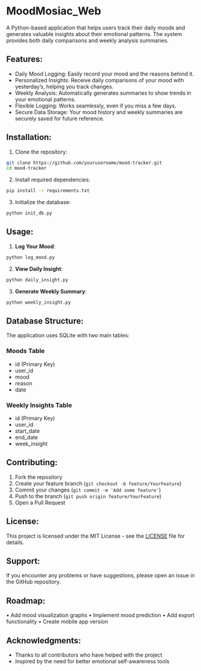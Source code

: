 # MoodMosiac_Web
A Python-based application that helps users track their daily moods and generates valuable insights about their emotional patterns. The system provides both daily comparisons and weekly analysis summaries.

## Features:
  - Daily Mood Logging: Easily record your mood and the reasons behind it.
  - Personalized Insights: Receive daily comparisons of your mood with yesterday’s, helping you track changes.
  - Weekly Analysis: Automatically generates summaries to show trends in your emotional patterns.
  - Flexible Logging: Works seamlessly, even if you miss a few days.
  - Secure Data Storage: Your mood history and weekly summaries are securely saved for future reference.
 
## Installation:
1. Clone the repository:
```bash
git clone https://github.com/yourusername/mood-tracker.git
cd mood-tracker
```
2. Install required dependencies:
```bash
pip install -r requirements.txt
```
3. Initialize the database:
```bash
python init_db.py
```
## Usage:
1. **Log Your Mood**:
```python
python log_mood.py
```
2. **View Daily Insight**:
```python
python daily_insight.py
```
3. **Generate Weekly Summary**:
```python
python weekly_insight.py
```
## Database Structure:
The application uses SQLite with two main tables:

### Moods Table
- id (Primary Key)
- user_id
- mood
- reason
- date
  
### Weekly Insights Table
- id (Primary Key)
- user_id
- start_date
- end_date
- week_insight
  
## Contributing:
1. Fork the repository
2. Create your feature branch (`git checkout -b feature/YourFeature`)
3. Commit your changes (`git commit -m 'Add some feature'`)
4. Push to the branch (`git push origin feature/YourFeature`)
5. Open a Pull Request

## License:
This project is licensed under the MIT License - see the [LICENSE](LICENSE) file for details.

## Support:
If you encounter any problems or have suggestions, please open an issue in the GitHub repository.

## Roadmap:
• Add mood visualization graphs
• Implement mood prediction
• Add export functionality
• Create mobile app version

## Acknowledgments:
- Thanks to all contributors who have helped with the project
- Inspired by the need for better emotional self-awareness tools
